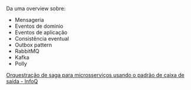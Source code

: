 Da uma overview sobre: 
- Mensageria
- Eventos de dominio
- Eventos de aplicação
- Consistência eventual 
- Outbox pattern
- RabbitMQ
- Kafka
- Polly 

[Orquestração de saga para microsserviços usando o padrão de caixa de saída - InfoQ](https://www.infoq.com/articles/saga-orchestration-outbox/)



